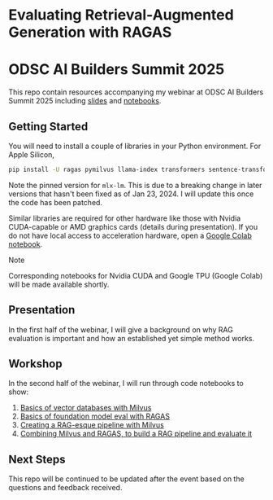 # Evaluating Retrieval-Augmented Generation with RAGAS
# ODSC AI Builders Summit 2025
This repo contain resources accompanying my webinar at ODSC AI Builders Summit 2025 including [slides](https://github.com/stefanwebb/odsc-ai-builders-summit-2025/tree/main/slides) and [notebooks](https://github.com/stefanwebb/odsc-ai-builders-summit-2025/tree/main/notebooks).

## Getting Started
You will need to install a couple of libraries in your Python environment. For Apple Silicon,
```bash
pip install -U ragas pymilvus llama-index transformers sentence-transformers mlx-lm==0.20.6
```
Note the pinned version for `mlx-lm`. This is due to a breaking change in later versions that hasn't been fixed as of Jan 23, 2024. I will update this once the code has been patched.

Similar libraries are required for other hardware like those with Nvidia CUDA-capable or AMD graphics cards (details during presentation). If you do not have local access to acceleration hardware, open a [Google Colab notebook](https://colab.research.google.com/).

> [!NOTE] 
> Corresponding notebooks for Nvidia CUDA and Google TPU (Google Colab) will be made available shortly.

## Presentation
In the first half of the webinar, I will give a background on why RAG evaluation is important and how an established yet simple method works.

## Workshop
In the second half of the webinar, I will run through code notebooks to show:
1. [Basics of vector databases with Milvus](https://github.com/stefanwebb/odsc-ai-builders-summit-2025/blob/main/notebooks/1%20getting%20started%20with%20vector%20databases.ipynb)
2. [Basics of foundation model eval with RAGAS](https://github.com/stefanwebb/odsc-ai-builders-summit-2025/blob/main/notebooks/2%20getting%20started%20with%20ragas%20-%20apple%20silicon.ipynb)
3. [Creating a RAG-esque pipeline with Milvus](https://github.com/stefanwebb/odsc-ai-builders-summit-2025/blob/main/notebooks/3%20building%20a%20rag%20system%20with%20milvus%20-%20apple%20silicon.ipynb.ipynb)
4. [Combining Milvus and RAGAS, to build a RAG pipeline and evaluate it](https://github.com/stefanwebb/odsc-ai-builders-summit-2025/blob/main/notebooks/4%20evaluating%20rag%20system%20with%20milvus%20and%20ragas%20-%20apple%20silicon.ipynb)

## Next Steps
This repo will be continued to be updated after the event based on the questions and feedback received.